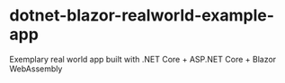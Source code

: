 # dotnet-blazor-realworld-example-app
Exemplary real world app built with .NET Core + ASP.NET Core + Blazor WebAssembly
